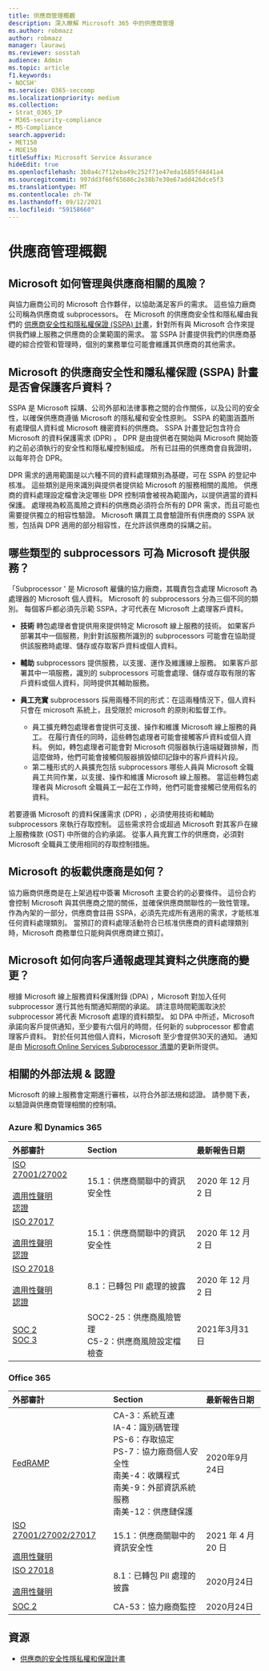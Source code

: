 ```yaml
---
title: 供應商管理概觀
description: 深入瞭解 Microsoft 365 中的供應商管理
ms.author: robmazz
author: robmazz
manager: laurawi
ms.reviewer: sosstah
audience: Admin
ms.topic: article
f1.keywords:
- NOCSH'
ms.service: O365-seccomp
ms.localizationpriority: medium
ms.collection:
- Strat_O365_IP
- M365-security-compliance
- MS-Compliance
search.appverid:
- MET150
- MOE150
titleSuffix: Microsoft Service Assurance
hideEdit: true
ms.openlocfilehash: 3b0a4c7f12eba49c252f71e47eda1685fd4d41a4
ms.sourcegitcommit: 997dd3f66f65686c2e38b7e30e67add426dce5f3
ms.translationtype: MT
ms.contentlocale: zh-TW
ms.lasthandoff: 09/12/2021
ms.locfileid: "59158660"
---
```

# <a name="supplier-management-overview"></a>供應商管理概觀

## <a name="how-does-microsoft-manage-risk-related-to-suppliers"></a>Microsoft 如何管理與供應商相關的風險？

與協力廠商公司的 Microsoft 合作夥伴，以協助滿足客戶的需求。 這些協力廠商公司稱為供應商或 subprocessors。 在 Microsoft 的供應商安全性和隱私權由我們的 [供應商安全性和隱私權保證 (SSPA) 計畫](https://www.microsoft.com/procurement/sspa?activetab=pivot1%3aprimaryr6)，針對所有與 Microsoft 合作來提供我們線上服務之供應商的企業範圍的需求。 當 SSPA 計畫提供我們的供應商基礎的綜合控管和管理時，個別的業務單位可能會維護其供應商的其他需求。

## <a name="how-does-microsofts-supplier-security-and-privacy-assurance-sspa-program-protect-customer-data"></a>Microsoft 的供應商安全性和隱私權保證 (SSPA) 計畫是否會保護客戶資料？

SSPA 是 Microsoft 採購、公司外部和法律事務之間的合作關係，以及公司的安全性，以確保供應商遵循 Microsoft 的隱私權和安全性原則。 SSPA 的範圍涵蓋所有處理個人資料或 Microsoft 機密資料的供應商。 SSPA 計畫登記包含符合 Microsoft 的資料保護需求 (DPR) 。 DPR 是由提供者在開始與 Microsoft 開始簽約之前必須執行的安全性和隱私權控制組成。 所有已註冊的供應商會自我證明，以每年符合 DPR。

DPR 需求的適用範圍是以六種不同的資料處理類別為基礎，可在 SSPA 的登記中核准。 這些類別是用來識別與提供者提供給 Microsoft 的服務相關的風險。 供應商的資料處理設定檔會決定哪些 DPR 控制項會被視為範圍內，以提供適當的資料保護。 處理視為較高風險之資料的供應商必須符合所有的 DPR 需求，而且可能也需要提供獨立的相容性驗證。 Microsoft 購買工具會驗證所有供應商的 SSPA 狀態，包括與 DPR 適用的部分相容性，在允許該供應商的採購之前。

## <a name="what-types-of-subprocessors-provide-services-for-microsoft"></a>哪些類型的 subprocessors 可為 Microsoft 提供服務？

「Subprocessor ' 是 Microsoft 雇傭的協力廠商，其職責包含處理 Microsoft 為處理器的 Microsoft 個人資料。 Microsoft 的 subprocessors 分為三個不同的類別。 每個客戶都必須先示範 SSPA，才可代表在 Microsoft 上處理客戶資料。

- **技術** 轉包處理者會提供用來提供特定 Microsoft 線上服務的技術。 如果客戶部署其中一個服務，則針對該服務所識別的 subprocessors 可能會在協助提供該服務時處理、儲存或存取客戶資料或個人資料。
- **輔助** subprocessors 提供服務，以支援、運作及維護線上服務。 如果客戶部署其中一項服務，識別的 subprocessors 可能會處理、儲存或存取有限的客戶資料或個人資料，同時提供其輔助服務。
- **員工充實** subprocessors 採用兩種不同的形式：在這兩種情況下，個人資料只會在 microsoft 系統上，且受限於 microsoft 的原則和監督工作。

    - 員工擴充轉包處理者會提供可支援、操作和維護 Microsoft 線上服務的員工。 在履行責任的同時，這些轉包處理者可能會接觸客戶資料或個人資料。 例如，轉包處理者可能會對 Microsoft 伺服器執行遠端疑難排解，而這麼做時，他們可能會接觸伺服器損毀傾印記錄中的客戶資料片段。
    - 第二種形式的人員擴充包括 subprocessors 哪些人員與 Microsoft 全職員工共同作業，以支援、操作和維護 Microsoft 線上服務。 當這些轉包處理者與 Microsoft 全職員工一起在工作時，他們可能會接觸已使用假名的資料。

若要遵循 Microsoft 的資料保護需求 (DPR) ，必須使用技術和輔助 subprocessors 來執行存取控制。 這些需求符合或超過 Microsoft 對其客戶在線上服務條款 (OST) 中所做的合約承諾。 從事人員充實工作的供應商，必須對 Microsoft 全職員工使用相同的存取控制措施。

## <a name="how-does-microsoft-onboard-suppliers"></a>Microsoft 的板載供應商是如何？

協力廠商供應商是在上架過程中簽署 Microsoft 主要合約的必要條件。 這份合約會控制 Microsoft 與其供應商之間的關係，並確保供應商關聯性的一致性管理。 作為內架的一部分，供應商會註冊 SSPA，必須先完成所有適用的需求，才能核准任何資料處理類別。 當預訂的資料處理活動符合已核准供應商的資料處理類別時，Microsoft 商務單位只能夠與供應商建立預訂。

## <a name="how-does-microsoft-notify-customers-of-changes-to-suppliers-who-process-their-data"></a>Microsoft 如何向客戶通報處理其資料之供應商的變更？

根據 Microsoft 線上服務資料保護附錄 (DPA) ，Microsoft 對加入任何 subprocessor 進行其他有關通知期間的承諾。 請注意時間範圍取決於 subprocessor 將代表 Microsoft 處理的資料類型。 如 DPA 中所述，Microsoft 承諾向客戶提供通知，至少要有六個月的時間，任何新的 subprocessor 都會處理客戶資料。 對於任何其他個人資料，Microsoft 至少會提供30天的通知。 通知是由 [Microsoft Online Services Subprocessor 清單](https://servicetrust.microsoft.com/ViewPage/TrustDocumentsV3?command=Download&downloadType=Document&downloadId=926b2cf5-6b6e-43ca-9bc3-f73e961aad5f&tab=7f51cb60-3d6c-11e9-b2af-7bb9f5d2d913&docTab=7f51cb60-3d6c-11e9-b2af-7bb9f5d2d913_Subprocessor_List)的更新所提供。

## <a name="related-external-regulations--certifications"></a>相關的外部法規 & 認證

Microsoft 的線上服務會定期進行審核，以符合外部法規和認證。 請參閱下表，以驗證與供應商管理相關的控制項。

### <a name="azure-and-dynamics-365"></a>Azure 和 Dynamics 365

| **外部審計** | **Section** | **最新報告日期** |
|:--------------------|:------------|:-----------------------|  
| [ISO 27001/27002](https://servicetrust.microsoft.com/ViewPage/MSComplianceGuideV3?command=Download&downloadType=Document&downloadId=e9116047-f327-430c-a83f-166b7e561ad6&tab=7027ead0-3d6b-11e9-b9e1-290b1eb4cdeb&docTab=7027ead0-3d6b-11e9-b9e1-290b1eb4cdeb_ISO_Reports) <br><br> [適用性聲明](https://servicetrust.microsoft.com/ViewPage/MSComplianceGuideV3?command=Download&downloadType=Document&downloadId=00af6c3e-7f3e-4e0d-8b0e-79f45ef2cef1&tab=7027ead0-3d6b-11e9-b9e1-290b1eb4cdeb&docTab=7027ead0-3d6b-11e9-b9e1-290b1eb4cdeb_ISO_Reports) <br> [認證](https://servicetrust.microsoft.com/ViewPage/MSComplianceGuideV3?command=Download&downloadType=Document&downloadId=d7af5304-3a31-40e6-9abb-e26352305d41&tab=7027ead0-3d6b-11e9-b9e1-290b1eb4cdeb&docTab=7027ead0-3d6b-11e9-b9e1-290b1eb4cdeb_ISO_Reports) | 15.1：供應商關聯中的資訊安全性 | 2020 年 12 月 2 日 |
| [ISO 27017](https://servicetrust.microsoft.com/ViewPage/MSComplianceGuideV3?command=Download&downloadType=Document&downloadId=e9116047-f327-430c-a83f-166b7e561ad6&tab=7027ead0-3d6b-11e9-b9e1-290b1eb4cdeb&docTab=7027ead0-3d6b-11e9-b9e1-290b1eb4cdeb_ISO_Reports) <br><br> [適用性聲明](https://servicetrust.microsoft.com/ViewPage/MSComplianceGuideV3?command=Download&downloadType=Document&downloadId=a3bca0ac-867d-4204-b66b-13665f5f1e8d&tab=7027ead0-3d6b-11e9-b9e1-290b1eb4cdeb&docTab=7027ead0-3d6b-11e9-b9e1-290b1eb4cdeb_ISO_Reports) <br> [認證](https://servicetrust.microsoft.com/ViewPage/MSComplianceGuideV3?command=Download&downloadType=Document&downloadId=25718a8a-f34d-41e1-a95a-c49246508787&tab=7027ead0-3d6b-11e9-b9e1-290b1eb4cdeb&docTab=7027ead0-3d6b-11e9-b9e1-290b1eb4cdeb_ISO_Reports) | 15.1：供應商關聯中的資訊安全性 | 2020 年 12 月 2 日 |
| [ISO 27018](https://servicetrust.microsoft.com/ViewPage/MSComplianceGuideV3?command=Download&downloadType=Document&downloadId=e9116047-f327-430c-a83f-166b7e561ad6&tab=7027ead0-3d6b-11e9-b9e1-290b1eb4cdeb&docTab=7027ead0-3d6b-11e9-b9e1-290b1eb4cdeb_ISO_Reports) <br><br> [適用性聲明](https://servicetrust.microsoft.com/ViewPage/MSComplianceGuideV3?command=Download&downloadType=Document&downloadId=00af6c3e-7f3e-4e0d-8b0e-79f45ef2cef1&tab=7027ead0-3d6b-11e9-b9e1-290b1eb4cdeb&docTab=7027ead0-3d6b-11e9-b9e1-290b1eb4cdeb_ISO_Reports) <br> [認證](https://servicetrust.microsoft.com/ViewPage/MSComplianceGuideV3?command=Download&downloadType=Document&downloadId=56904fc3-0942-4ff5-9eef-7cabc751a25c&tab=7027ead0-3d6b-11e9-b9e1-290b1eb4cdeb&docTab=7027ead0-3d6b-11e9-b9e1-290b1eb4cdeb_ISO_Reports) |  8.1：已轉包 PII 處理的披露 | 2020 年 12 月 2 日 |
| [SOC 2](https://servicetrust.microsoft.com/ViewPage/MSComplianceGuideV3?command=Download&downloadType=Document&downloadId=234a0f57-83c1-4afc-a586-a0e7a59592f7&tab=7027ead0-3d6b-11e9-b9e1-290b1eb4cdeb&docTab=7027ead0-3d6b-11e9-b9e1-290b1eb4cdeb_SOC_%2F_SSAE_16_Reports) <br> [SOC 3](https://servicetrust.microsoft.com/ViewPage/MSComplianceGuideV3?command=Download&downloadType=Document&downloadId=75c8cbf6-e456-473c-a05e-34fea888ec2a&tab=7027ead0-3d6b-11e9-b9e1-290b1eb4cdeb&docTab=7027ead0-3d6b-11e9-b9e1-290b1eb4cdeb_SOC_%2F_SSAE_16_Reports) | SOC2-25：供應商風險管理 <br> C5-2：供應商風險設定檔檢查| 2021年3月31日 |

### <a name="office-365"></a>Office 365

| **外部審計** | **Section** | **最新報告日期** |
|:--------------------|:------------|:-----------------------|  
| [FedRAMP](https://compliance.microsoft.com/compliancemanager) | CA-3：系統互連 <br> IA-4：識別碼管理 <br> PS-6：存取協定 <br> PS-7：協力廠商個人安全性 <br> 南美-4：收購程式 <br> 南美-9：外部資訊系統服務 <br> 南美-12：供應鏈保護 | 2020年9月24日 |
| [ISO 27001/27002/27017](https://servicetrust.microsoft.com/ViewPage/MSComplianceGuideV3?command=Download&downloadType=Document&downloadId=8d625374-4f2d-49f8-9d37-a4281ba98222&tab=7027ead0-3d6b-11e9-b9e1-290b1eb4cdeb&docTab=7027ead0-3d6b-11e9-b9e1-290b1eb4cdeb_ISO_Reports) <br><br> [適用性聲明](https://servicetrust.microsoft.com/ViewPage/MSComplianceGuideV3?command=Download&downloadType=Document&downloadId=c0df4ce8-c77e-4183-84eb-c8688470d8b1&tab=7027ead0-3d6b-11e9-b9e1-290b1eb4cdeb&docTab=7027ead0-3d6b-11e9-b9e1-290b1eb4cdeb_ISO_Reports) | 15.1：供應商關聯中的資訊安全性 | 2021 年 4 月 20 日 |
| [ISO 27018](https://servicetrust.microsoft.com/ViewPage/MSComplianceGuideV3?command=Download&downloadType=Document&downloadId=8d625374-4f2d-49f8-9d37-a4281ba98222&tab=7027ead0-3d6b-11e9-b9e1-290b1eb4cdeb&docTab=7027ead0-3d6b-11e9-b9e1-290b1eb4cdeb_ISO_Reports) <br><br> [適用性聲明](https://servicetrust.microsoft.com/ViewPage/MSComplianceGuideV3?command=Download&downloadType=Document&downloadId=c0df4ce8-c77e-4183-84eb-c8688470d8b1&tab=7027ead0-3d6b-11e9-b9e1-290b1eb4cdeb&docTab=7027ead0-3d6b-11e9-b9e1-290b1eb4cdeb_ISO_Reports) |  8.1：已轉包 PII 處理的披露 | 2020月24日 |
| [SOC 2](https://servicetrust.microsoft.com/ViewPage/MSComplianceGuideV3?command=Download&downloadType=Document&downloadId=a73c1738-7892-42b7-acd3-87b6371c53f6&tab=7027ead0-3d6b-11e9-b9e1-290b1eb4cdeb&docTab=7027ead0-3d6b-11e9-b9e1-290b1eb4cdeb_SOC_%2F_SSAE_16_Reports) | CA-53：協力廠商監控 | 2020月24日 |

## <a name="resources"></a>資源

- [供應商的安全性隱私權和保證計畫](https://www.microsoft.com/procurement/sspa?activetab=pivot1%3aprimaryr6)
